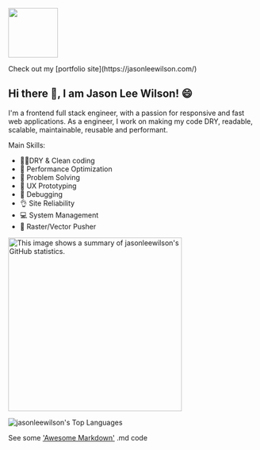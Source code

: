 <!--
**jasonleewilson/jasonleewilson** is a ✨ _special_ ✨ repository because its `README.md` (this file) appears on your GitHub profile.

Here are some ideas to get you started:

- 🔭 I’m currently working on ...
- 🌱 I’m currently learning ...
- 👯 I’m looking to collaborate on ...
- 🤔 I’m looking for help with ...
- 💬 Ask me about ...
- 📫 How to reach me: ...
- 😄 Pronouns: ...
- ⚡ Fun fact: ...
-->
<p align="left">
<img src="https://avatars.githubusercontent.com/u/5706363?v=4" width="100" height="100" border="0"/>
</p>
Check out my [portfolio site](https://jasonleewilson.com/)

## Hi there 👋, I am Jason Lee Wilson! 😄

I'm a frontend full stack engineer, with a passion for responsive and fast web applications. As a engineer, I work on making my code DRY, readable, scalable, maintainable, reusable and performant.

Main Skills:

- 👕✨DRY & Clean coding
- 🚀 Performance Optimization
- 🔬 Problem Solving
- 📐 UX Prototyping
- 🐛 Debugging
- 👌 Site Reliability
- 💻 System Management
- 🎨 Raster/Vector Pusher

<a href="https://github.com/jasonleewilson/github-readme-stats#gh-light-mode-only">
  <img src="https://github-readme-stats.vercel.app/api?username=jasonleewilson&theme=graywhite&show_icons=true#gh-light-mode-only" width="350"  alt="This image shows a summary of jasonleewilson's GitHub statistics."/>
</a>

![jasonleewilson's Top Languages](https://github-readme-stats.vercel.app/api/top-langs/?username=jasonleewilson&theme=graywhite&show_icons=true&hide_border=true&layout=compact)

See some ['Awesome Markdown'](https://github.com/mundimark/awesome-markdown) .md code



<!-- ADDITIONAL PROJECT INFORMATION -->

<!-- 
This is a [Next.js](https://nextjs.org/) project bootstrapped with [`create-next-app`](https://github.com/vercel/next.js/tree/canary/packages/create-next-app).

## Getting Started

First, run the development server:

```bash
npm run dev
# or
yarn dev
# or
pnpm dev
# or
bun dev
```

Open [http://localhost:3000](http://localhost:3000) with your browser to see the result.

You can start editing the page by modifying `app/page.tsx`. The page auto-updates as you edit the file.

This project uses [`next/font`](https://nextjs.org/docs/basic-features/font-optimization) to automatically optimize and load Inter, a custom Google Font.

## Learn More

To learn more about Next.js, take a look at the following resources:

- [Next.js Documentation](https://nextjs.org/docs) - learn about Next.js features and API.
- [Learn Next.js](https://nextjs.org/learn) - an interactive Next.js tutorial.

You can check out [the Next.js GitHub repository](https://github.com/vercel/next.js/) - your feedback and contributions are welcome!

## Deploy on Vercel

The easiest way to deploy your Next.js app is to use the [Vercel Platform](https://vercel.com/new?utm_medium=default-template&filter=next.js&utm_source=create-next-app&utm_campaign=create-next-app-readme) from the creators of Next.js.

Check out our [Next.js deployment documentation](https://nextjs.org/docs/deployment) for more details.
-->